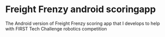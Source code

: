# Freight Frenzy android scoringapp
The Android version of Freight Frenzy scoring app that I develops to help with FIRST Tech Challenge robotics competition
